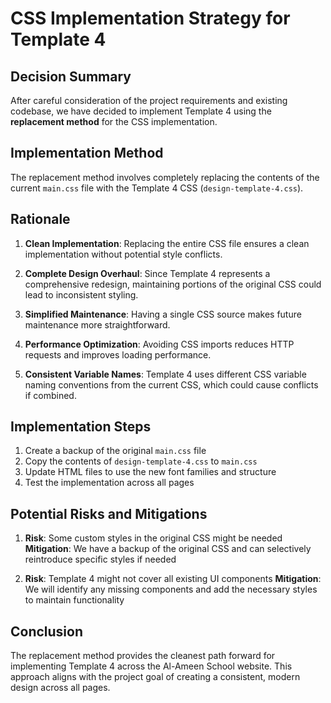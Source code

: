 # CSS Implementation Strategy for Template 4

## Decision Summary

After careful consideration of the project requirements and existing codebase, we have decided to implement Template 4 using the **replacement method** for the CSS implementation.

## Implementation Method

The replacement method involves completely replacing the contents of the current `main.css` file with the Template 4 CSS (`design-template-4.css`).

## Rationale

1. **Clean Implementation**: Replacing the entire CSS file ensures a clean implementation without potential style conflicts.

2. **Complete Design Overhaul**: Since Template 4 represents a comprehensive redesign, maintaining portions of the original CSS could lead to inconsistent styling.

3. **Simplified Maintenance**: Having a single CSS source makes future maintenance more straightforward.

4. **Performance Optimization**: Avoiding CSS imports reduces HTTP requests and improves loading performance.

5. **Consistent Variable Names**: Template 4 uses different CSS variable naming conventions from the current CSS, which could cause conflicts if combined.

## Implementation Steps

1. Create a backup of the original `main.css` file
2. Copy the contents of `design-template-4.css` to `main.css`
3. Update HTML files to use the new font families and structure
4. Test the implementation across all pages

## Potential Risks and Mitigations

1. **Risk**: Some custom styles in the original CSS might be needed
   **Mitigation**: We have a backup of the original CSS and can selectively reintroduce specific styles if needed

2. **Risk**: Template 4 might not cover all existing UI components
   **Mitigation**: We will identify any missing components and add the necessary styles to maintain functionality

## Conclusion

The replacement method provides the cleanest path forward for implementing Template 4 across the Al-Ameen School website. This approach aligns with the project goal of creating a consistent, modern design across all pages.
